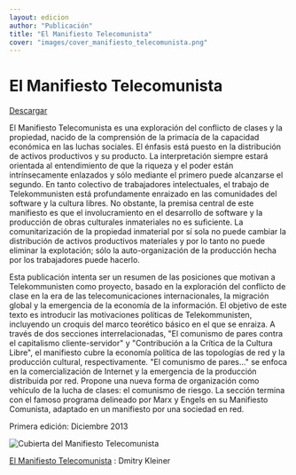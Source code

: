 ```yaml
---
layout: edicion
author: "Publicación"
title: "El Manifiesto Telecomunista"
cover: "images/cover_manifiesto_telecomunista.png"
---
```


El Manifiesto Telecomunista
===========================

[Descargar](pdf/manifiesto_telecomunista.pdf)

El Manifiesto Telecomunista es una exploración del conflicto de clases y
la propiedad, nacido de la comprensión de la primacía de la capacidad
económica en las luchas sociales. El énfasis está puesto en la
distribución de activos productivos y su producto. La interpretación
siempre estará orientada al entendimiento de que la riqueza y el poder
están intrínsecamente enlazados y sólo mediante el primero puede
alcanzarse el segundo. En tanto colectivo de trabajadores intelectuales,
el trabajo de Telekommunisten está profundamente enraizado en las
comunidades del software y la cultura libres. No obstante, la premisa
central de este manifiesto es que el involucramiento en el desarrollo de
software y la producción de obras culturales inmateriales no es
suficiente. La comunitarización de la propiedad inmaterial por sí sola
no puede cambiar la distribución de activos productivos materiales y por
lo tanto no puede eliminar la explotación; sólo la auto-organización de
la producción hecha por los trabajadores puede hacerlo.

Esta publicación intenta ser un resumen de las posiciones que motivan a
Telekommunisten como proyecto, basado en la exploración del conflicto de
clase en la era de las telecomunicaciones internacionales, la migración
global y la emergencia de la economía de la información. El objetivo de
este texto es introducir las motivaciones políticas de Telekommunisten,
incluyendo un croquis del marco teorético básico en el que se enraiza. A
través de dos secciones interrelacionadas, "El comunismo de pares contra
el capitalismo cliente-servidor" y "Contribución a la Crítica de la
Cultura Libre", el manifiesto cubre la economía política de las
topologías de red y la producción cultural, respectivamente. "El
comunismo de pares..." se enfoca en la comercialización de Internet y la
emergencia de la producción distribuida por red. Propone una nueva forma
de organización como vehículo de la lucha de clases: el comunismo de
riesgo. La sección termina con el famoso programa delineado por Marx y
Engels en su Manifiesto Comunista, adaptado en un manifiesto por una
sociedad en red.

Primera edición: Diciembre 2013

![Cubierta del Manifiesto Telecomunista](images/cover_manifiesto_telecomunista.png)

[El Manifiesto Telecomunista](manifiesto_telecomunista.html)
:    Dmitry Kleiner
